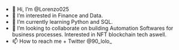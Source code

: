 - 👋 Hi, I’m @Lorenzo025
- 👀 I’m interested in Finance and Data. 
- 🌱 I’m currently learning Python and SQL.
- 💞️ I’m looking to collaborate on building Automation Softwares for business processes. Interested in NFT blockchain tech aswell. 
- 📫 How to reach me + Twitter @90_lolo_

<!---
Lorenzo025/Lorenzo025 is a ✨ special ✨ repository because its `README.md` (this file) appears on your GitHub profile.
You can click the Preview link to take a look at your changes.
--->
